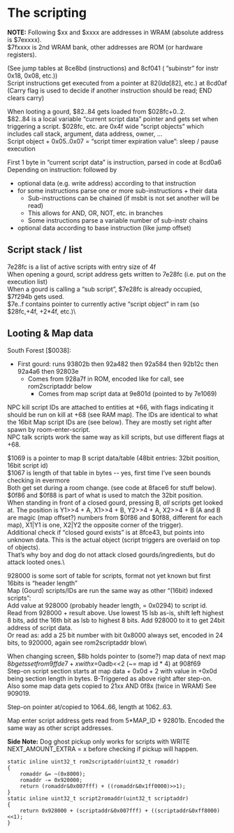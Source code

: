 # The scripting
**NOTE:** Following $xx and $xxxx are addresses in WRAM (absolute address is $7exxxx).\
      $7fxxxx is 2nd WRAM bank, other addresses are ROM (or hardware registers).
 
(See jump tables at 8ce8bd (instructions) and 8cf041 ( ”subinstr” for instr 0x18, 0x08, etc.))\
Script instructions get executed from a pointer at $82 (lda [$82], etc.) at 8cd0af\
(Carry flag is used to decide if another instruction should be read; END clears carry)

When looting a gourd, $82..84 gets loaded from $028fc+0..2.\
$82..84 is a local variable “current script data” pointer and gets set when triggering a script. $028fc, etc. are 0x4f wide “script objects” which includes call stack, argument, data address, owner, ...\
Script object + 0x05..0x07 = “script timer expiration value”: sleep / pause execution

First 1 byte in “current script data” is instruction, parsed in code at 8cd0a6\
Depending on instruction: followed by
- optional data (e.g. write address) according to that instruction
- for some instructions parse one or more sub-instructions + their data
  - Sub-instructions can be chained (if msbit is not set another will be read)
  - This allows for AND, OR, NOT, etc. in branches
  - Some instructions parse a variable number of sub-instr chains
- optional data according to base instruction (like jump offset)

## Script stack / list
7e28fc is a list of active scripts with entry size of 4f\
When opening a gourd, script address gets written to 7e28fc (i.e. put on the execution list)\
When a gourd is calling a “sub script”, $7e28fc is already occupied, $7f294b gets used.\
$7e..f contains pointer to currently active “script object” in ram (so $28fc,+4f, +2*4f, etc.)\

## Looting & Map data
South Forest [$0038]:
- First gourd: runs 93802b then 92a482 then 92a584 then 92b12c then 92a4a6 then 92803e
  - Comes from 928a7f in ROM, encoded like for call, see rom2scriptaddr below
    - Comes from map script data at 9e801d (pointed to by 7e1069)

NPC kill script IDs are attached to entities at +66, with flags indicating it should be run on kill at +68 (see RAM map). The IDs are identical to what the 16bit Map script IDs are (see below). They are mostly set right after spawn by room-enter-script.\
NPC talk scripts work the same way as kill scripts, but use different flags at +68.

$1069 is a pointer to map B script data/table (48bit entries: 32bit position, 16bit script id)\
$1067 is length of that table in bytes -- yes, first time I’ve seen bounds checking in evermore\
Both get set during a room change. (see code at 8face6 for stuff below).\
$0f86 and $0f88 is part of what is used to match the 32bit position.\
When standing in front of a closed gourd, pressing B, *all* scripts get looked at. The position is Y1>>4 + A, X1>>4 + B, Y2>>4 + A, X2>>4 + B (A and B are magic (map offset?) numbers from $0f86 and $0f88, different for each map), X1|Y1 is one, X2|Y2 the opposite corner of the trigger).\
Additional check if “closed gourd exists” is at 8fce43, but points into unknown data. This is the actual object (script triggers are overlaid on top of objects).\
That’s why boy and dog do not attack closed gourds/ingredients, but do attack looted ones.\

928000 is some sort of table for scripts, format not yet known but first 16bits is “header length”\
Map (Gourd) scripts/IDs are run the same way as other “(16bit) indexed scripts”:\
Add value at 928000 (probably header length, = 0x0294) to script id.\
Read from 928000 + result above. Use lowest 15 lsb as-is, shift left highest 8 bits, add the 16th bit as lsb to highest 8 bits. Add 928000 to it to get 24bit address of script data.\
Or read as: add a 25 bit number with bit 0x8000 always set, encoded in 24 bits, to 920000, again see rom2scriptaddr blow\

When changing screen, $8b holds pointer to (some?) map data of next map\
$8b gets set from 9ffde7+x with x=$0adb<<2 (~= map id * 4) at 908f69\
Step-on script section starts at map data + 0x0d + 2 with value in +0x0d being section length in bytes. B-Triggered as above right after step-on.\
Also some map data gets copied to 21xx AND 0f8x (twice in WRAM) See 909019.

Step-on pointer at/copied to 1064..66, length at 1062..63.

Map enter script address gets read from 5*MAP_ID + 92801b. Encoded the same way as other script addresses.

**Side Note:** Dog ghost pickup only works for scripts with WRITE NEXT_AMOUNT_EXTRA = x before checking if pickup will happen.

    static inline uint32_t rom2scriptaddr(uint32_t romaddr)
    {
        romaddr &= ~(0x8000);
        romaddr -= 0x920000;
        return (romaddr&0x007fff) + ((romaddr&0x1ff0000)>>1);
    }
    static inline uint32_t script2romaddr(uint32_t scriptaddr)
    {
        return 0x928000 + (scriptaddr&0x007fff) + ((scriptaddr&0xff8000)<<1);
    }

